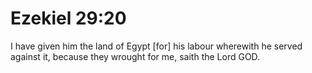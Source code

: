 # Ezekiel 29:20

I have given him the land of Egypt [for] his labour wherewith he served against it, because they wrought for me, saith the Lord GOD.